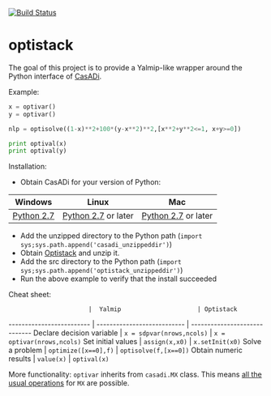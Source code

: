 [![Build Status](https://travis-ci.org/casadi/python-optistack.png?branch=master)](https://travis-ci.org/casadi/python-optistack)

# optistack
The goal of this project is to provide a Yalmip-like wrapper around the Python interface of [CasADi](http://casadi.org).

Example:
```python
x = optivar()
y = optivar()

nlp = optisolve((1-x)**2+100*(y-x**2)**2,[x**2+y**2<=1, x+y>=0])

print optival(x)
print optival(y)
```

Installation:
 * Obtain CasADi for your version of Python:

Windows   |   Linux     |    Mac
----------|-------------|--------------
[Python 2.7](http://files.casadi.org/3.0.0-rc2/windows/casadi-py27-np1.9.1-v3.0.0-rc2.zip)  |    [Python 2.7](http://files.casadi.org/3.0.0-rc2/linux/casadi-py27-np1.9.1-v3.0.0-rc2.tar.gz) or later      | [Python 2.7](http://files.casadi.org/3.0.0-rc2/osx/casadi-py27-np1.9.1-v3.0.0-rc2.tar.gz) or later

 * Add the unzipped directory to the Python path (`import sys;sys.path.append('casadi_unzippeddir')`)
 * Obtain [Optistack](https://github.com/casadi/python-optistack/archive/master.zip) and unzip it.
 * Add the src directory to the Python path (`import sys;sys.path.append('optistack_unzippeddir')`)
 * Run the above example to verify that the install succeeded


Cheat sheet:

                          |  Yalmip                     | Optistack
------------------------- | --------------------------- | -----------------------------
Declare decision variable | `x = sdpvar(nrows,ncols)`   | `x = optivar(nrows,ncols)`
Set initial values        | `assign(x,x0)`              | `x.setInit(x0)`
Solve a problem           | `optimize([x==0],f)`        | `optisolve(f,[x==0])`
Obtain numeric results    | `value(x)`                  | `optival(x)`


More functionality:
`optivar` inherits from `casadi.MX` class. This means [all the usual operations](http://casadi.sourceforge.net/v3.0.0-rc2/api/html/d9/dc2/group__expression__tools.html) for `MX` are possible.






